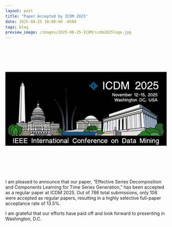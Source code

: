 ```yaml
---
layout: post
title: "Paper Accepted by ICDM 2025"
date: 2025-08-25 10:00:00 -0500
tags: blog
preview_image: /images/2025-08-25-ICDM/icdm2025logo.jpg
---
```

<!--more-->
<style>
.image-container {
  display: flex;
  justify-content: center;
  margin-bottom: 20px;
}

.image-wrapper {
  width: 100%;
  max-width: 800px;
  height: 400px;
}

.image-wrapper img {
  width: 100%;
  height: 100%;
  object-fit: contain;
}
</style>

<div class="image-container">
  <div class="image-wrapper">
    <img src="/images/2025-08-25-ICDM/icdm2025logo.jpg" alt="kaggle">
  </div>
</div>

I am pleased to announce that our paper, “Effective Series Decomposition and Components Learning for Time Series Generation,” has been accepted as a regular paper at ICDM 2025. Out of 786 total submissions, only 106 were accepted as regular papers, resulting in a highly selective full-paper acceptance rate of 13.5%.

I am grateful that our efforts have paid off and look forward to presenting in Washington, D.C.